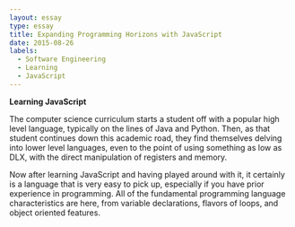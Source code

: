 ```yaml
---
layout: essay
type: essay
title: Expanding Programming Horizons with JavaScript
date: 2015-08-26
labels:
  - Software Engineering
  - Learning
  - JavaScript
---
```


**Learning JavaScript**

The computer science curriculum starts a student off with a popular high level language, typically on the lines of Java and Python. Then, as that student continues down this academic road, they find themselves delving into lower level languages, even to the point of using something as low as DLX, with the direct manipulation of registers and memory. 

Now after learning JavaScript and having played around with it, it certainly is a language that is very easy to pick up, especially if you have prior experience in programming. All of the fundamental programming language characteristics are here, from variable declarations, flavors of loops, and object oriented features. 

